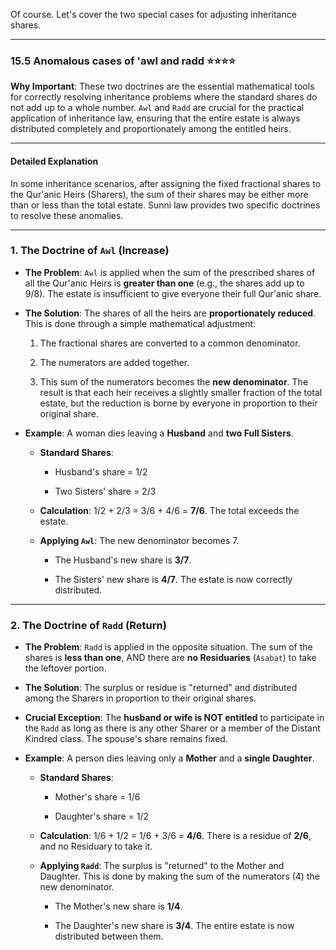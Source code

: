 Of course. Let's cover the two special cases for adjusting inheritance shares.

---

### 15.5 Anomalous cases of 'awl and radd ⭐⭐⭐⭐

**Why Important**: These two doctrines are the essential mathematical tools for correctly resolving inheritance problems where the standard shares do not add up to a whole number. `Awl` and `Radd` are crucial for the practical application of inheritance law, ensuring that the entire estate is always distributed completely and proportionately among the entitled heirs.

---

#### Detailed Explanation

In some inheritance scenarios, after assigning the fixed fractional shares to the Qur'anic Heirs (Sharers), the sum of their shares may be either more than or less than the total estate. Sunni law provides two specific doctrines to resolve these anomalies.

---

### **1. The Doctrine of `Awl` (Increase)**

- **The Problem**: `Awl` is applied when the sum of the prescribed shares of all the Qur'anic Heirs is **greater than one** (e.g., the shares add up to 9/8). The estate is insufficient to give everyone their full Qur'anic share.
    
- **The Solution**: The shares of all the heirs are **proportionately reduced**. This is done through a simple mathematical adjustment:
    
    1. The fractional shares are converted to a common denominator.
        
    2. The numerators are added together.
        
    3. This sum of the numerators becomes the **new denominator**. The result is that each heir receives a slightly smaller fraction of the total estate, but the reduction is borne by everyone in proportion to their original share.
        
- **Example**: A woman dies leaving a **Husband** and **two Full Sisters**.
    
    - **Standard Shares**:
        
        - Husband's share = 1/2
            
        - Two Sisters' share = 2/3
            
    - **Calculation**: 1/2 + 2/3 = 3/6 + 4/6 = **7/6**. The total exceeds the estate.
        
    - **Applying `Awl`**: The new denominator becomes 7.
        
        - The Husband's new share is **3/7**.
            
        - The Sisters' new share is **4/7**. The estate is now correctly distributed.
            

---

### **2. The Doctrine of `Radd` (Return)**

- **The Problem**: `Radd` is applied in the opposite situation. The sum of the shares is **less than one**, AND there are **no Residuaries** (`Asabat`) to take the leftover portion.
    
- **The Solution**: The surplus or residue is "returned" and distributed among the Sharers in proportion to their original shares.
    
- **Crucial Exception**: The **husband or wife is NOT entitled** to participate in the `Radd` as long as there is any other Sharer or a member of the Distant Kindred class. The spouse's share remains fixed.
    
- **Example**: A person dies leaving only a **Mother** and a **single Daughter**.
    
    - **Standard Shares**:
        
        - Mother's share = 1/6
            
        - Daughter's share = 1/2
            
    - **Calculation**: 1/6 + 1/2 = 1/6 + 3/6 = **4/6**. There is a residue of **2/6**, and no Residuary to take it.
        
    - **Applying `Radd`**: The surplus is "returned" to the Mother and Daughter. This is done by making the sum of the numerators (4) the new denominator.
        
        - The Mother's new share is **1/4**.
            
        - The Daughter's new share is **3/4**. The entire estate is now distributed between them.